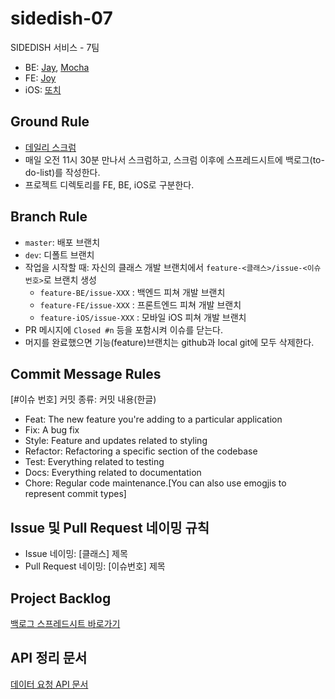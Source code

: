 # sidedish-07
SIDEDISH 서비스 - 7팀

* BE: [Jay](https://github.com/beginin15), [Mocha](https://github.com/sedin2)
* FE: [Joy](https://github.com/hyewon3938)
* iOS: [또치](https://github.com/TTOzzi)

## Ground Rule

* [데일리 스크럼](https://github.com/codesquad-member-2020/sidedish-07/wiki/데일리-스크럼)
* 매일 오전 11시 30분 만나서 스크럼하고, 스크럼 이후에 스프레드시트에 백로그(to-do-list)를 작성한다.
* 프로젝트 디렉토리를 FE, BE, iOS로 구분한다.

## Branch Rule

* `master`: 배포 브랜치
* `dev`: 디폴트 브랜치
* 작업을 시작할 때: 자신의 클래스 개발 브랜치에서 `feature-<클래스>/issue-<이슈번호>`로 브랜치 생성
  * `feature-BE/issue-XXX` : 백엔드 피쳐 개발 브랜치
  * `feature-FE/issue-XXX` : 프론트엔드 피쳐 개발 브랜치
  * `feature-iOS/issue-XXX` : 모바일 iOS 피쳐 개발 브랜치
* PR 메시지에 `Closed #n` 등을 포함시켜 이슈를 닫는다.
* 머지를 완료했으면 기능(feature)브랜치는 github과 local git에 모두 삭제한다.

## Commit Message Rules

[#이슈 번호] 커밋 종류: 커밋 내용(한글)

* Feat: The new feature you're adding to a particular application
* Fix: A bug fix
* Style: Feature and updates related to styling
* Refactor: Refactoring a specific section of the codebase
* Test: Everything related to testing
* Docs: Everything related to documentation
* Chore: Regular code maintenance.[You can also use emogjis to represent commit types]

## Issue 및 Pull Request 네이밍 규칙

* Issue 네이밍: [클래스] 제목
* Pull Request 네이밍: [이슈번호] 제목

## Project Backlog

[백로그 스프레드시트 바로가기](https://docs.google.com/spreadsheets/d/1YM8sFoZ-OC4oGOPNtcUrrE0E7h5dUbEcykPH4D09vi8/edit?usp=sharing)

## API 정리 문서

[데이터 요청 API 문서](https://github.com/codesquad-member-2020/sidedish-07/tree/dev/BE)
